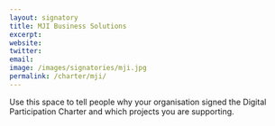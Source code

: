 ```yaml
---
layout: signatory
title: MJI Business Solutions
excerpt: 
website: 
twitter: 
email: 
image: /images/signatories/mji.jpg
permalink: /charter/mji/
---
```


Use this space to tell people why your organisation signed the Digital Participation Charter and which projects you are supporting.